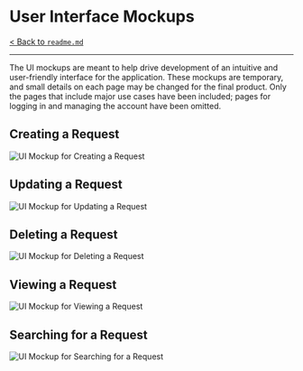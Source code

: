 # User Interface Mockups
[< Back to `readme.md`](../readme.md)
<hr>

The UI mockups are meant to help drive development of an intuitive and user-friendly interface for the application. These mockups are temporary, and small details on each page may be changed for the final product. Only the pages that include major use cases have been included; pages for logging in and managing the account have been omitted.

## Creating a Request
![UI Mockup for Creating a Request](./uml/UI-Mockups/UI-Create-Request.png)

## Updating a Request
![UI Mockup for Updating a Request](./uml/UI-Mockups/UI-Update-Request.png)

## Deleting a Request
![UI Mockup for Deleting a Request](./uml/UI-Mockups/UI-Delete-Request.png)

## Viewing a Request
![UI Mockup for Viewing a Request](./uml/UI-Mockups/UI-Single-Request.png)

## Searching for a Request
![UI Mockup for Searching for a Request](./uml/UI-Mockups/UI-Search-Filter-Request.png)